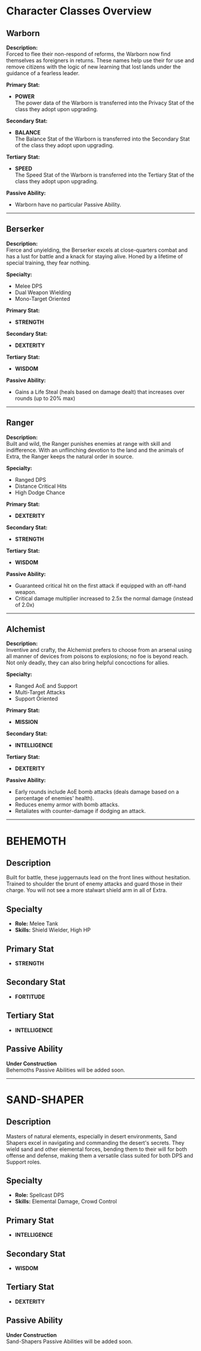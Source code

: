 # Character Classes Overview

## Warborn
**Description:**  
Forced to flee their non-respond of reforms, the Warborn now find themselves as foreigners in returns. These names help use their for use and remove citizens with the logic of new learning that lost lands under the guidance of a fearless leader.

**Primary Stat:**
- **POWER**  
  The power data of the Warborn is transferred into the Privacy Stat of the class they adopt upon upgrading.

**Secondary Stat:**
- **BALANCE**  
  The Balance Stat of the Warborn is transferred into the Secondary Stat of the class they adopt upon upgrading.

**Tertiary Stat:**
- **SPEED**  
  The Speed Stat of the Warborn is transferred into the Tertiary Stat of the class they adopt upon upgrading.

**Passive Ability:**
- Warborn have no particular Passive Ability.

---

## Berserker
**Description:**  
Fierce and unyielding, the Berserker excels at close-quarters combat and has a lust for battle and a knack for staying alive. Honed by a lifetime of special training, they fear nothing.

**Specialty:**
- Melee DPS
- Dual Weapon Wielding
- Mono-Target Oriented

**Primary Stat:**
- **STRENGTH**

**Secondary Stat:**
- **DEXTERITY**

**Tertiary Stat:**
- **WISDOM**

**Passive Ability:**
- Gains a Life Steal (heals based on damage dealt) that increases over rounds (up to 20% max)

---

## Ranger
**Description:**  
Built and wild, the Ranger punishes enemies at range with skill and indifference. With an unflinching devotion to the land and the animals of Extra, the Ranger keeps the natural order in source.

**Specialty:**
- Ranged DPS
- Distance Critical Hits
- High Dodge Chance

**Primary Stat:**
- **DEXTERITY**

**Secondary Stat:**
- **STRENGTH**

**Tertiary Stat:**
- **WISDOM**

**Passive Ability:**
- Guaranteed critical hit on the first attack if equipped with an off-hand weapon.
- Critical damage multiplier increased to 2.5x the normal damage (instead of 2.0x)

---

## Alchemist
**Description:**  
Inventive and crafty, the Alchemist prefers to choose from an arsenal using all manner of devices from poisons to explosions; no foe is beyond reach. Not only deadly, they can also bring helpful concoctions for allies.

**Specialty:**
- Ranged AoE and Support
- Multi-Target Attacks
- Support Oriented

**Primary Stat:**
- **MISSION**

**Secondary Stat:**
- **INTELLIGENCE**

**Tertiary Stat:**
- **DEXTERITY**

**Passive Ability:**
- Early rounds include AoE bomb attacks (deals damage based on a percentage of enemies' health).
- Reduces enemy armor with bomb attacks.
- Retaliates with counter-damage if dodging an attack.

---

# BEHEMOTH

## Description
Built for battle, these juggernauts lead on the front lines without hesitation. Trained to shoulder the brunt of enemy attacks and guard those in their charge. You will not see a more stalwart shield arm in all of Extra.

## Specialty
- **Role:** Melee Tank
- **Skills:** Shield Wielder, High HP

## Primary Stat
- **STRENGTH**

## Secondary Stat
- **FORTITUDE**

## Tertiary Stat
- **INTELLIGENCE**

## Passive Ability
**Under Construction**  
Behemoths Passive Abilities will be added soon.

---

# SAND-SHAPER

## Description
Masters of natural elements, especially in desert environments, Sand Shapers excel in navigating and commanding the desert's secrets. They wield sand and other elemental forces, bending them to their will for both offense and defense, making them a versatile class suited for both DPS and Support roles.

## Specialty
- **Role:** Spellcast DPS
- **Skills:** Elemental Damage, Crowd Control

## Primary Stat
- **INTELLIGENCE**

## Secondary Stat
- **WISDOM**

## Tertiary Stat
- **DEXTERITY**

## Passive Ability
**Under Construction**  
Sand-Shapers Passive Abilities will be added soon.
